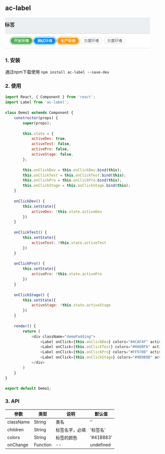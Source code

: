 ## ac-label

![image](./docs/assets/img/label.png)

### 1. 安装

通过npm下载使用 `npm install ac-label --save-dev`


### 2. 使用

```js
import React, { Component } from 'react';
import Label from 'ac-label';

class Demo1 extends Component {
    constructor(props) {
        super(props);

        this.state = {
            activeDev: true,
            activeTest: false,
            activePro: false,
            activeStage: false,
        };

        this.onClickDev = this.onClickDev.bind(this);
        this.onClickTest = this.onClickTest.bind(this);
        this.onClickPro = this.onClickPro.bind(this);
        this.onClickStage = this.onClickStage.bind(this);
    }

    onClickDev() {
        this.setState({
            activeDev: !this.state.activeDev
        })
    }

    onClickTest() {
        this.setState({
            activeTest: !this.state.activeTest
        })
    }

    onClickPro() {
        this.setState({
            activePro: !this.state.activePro
        })
    }
    
    onClickStage() {
        this.setState({
            activeStage: !this.state.activeStage
        })
    }

    render() {
        return (
            <div className="demoPadding">
                <Label onClick={this.onClickDev} colors="#4CAF4F" active={this.state.activeDev}>开发环境</Label>
                <Label onClick={this.onClickTest} colors="#008BFA" active={this.state.activeTest}>测试环境</Label>
                <Label onClick={this.onClickPro} colors="#FF9700" active={this.state.activePro}>生产环境</Label>
                <Label onClick={this.onClickStage} colors="#9B9B9B" active={this.state.activeStage}>灰度环境</Label>
            </div>
        )
    }
}

export default Demo1;
```
### 3. API

参数 | 类型 | 说明 | 默认值
---|---|---|---
className|String| 类名 | ''
children|String| 标签名字，必填 | '标签名'
colors|String|标签的颜色| '#41B883'
onChange|Function| -- | undefined
